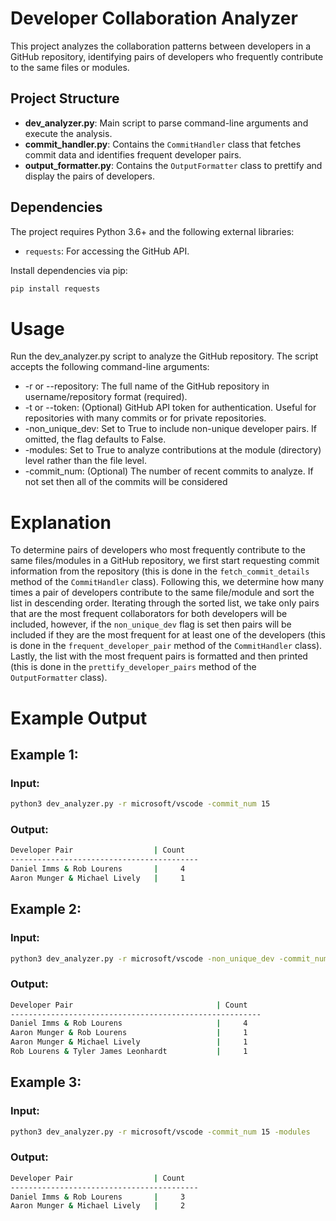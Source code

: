 # Developer Collaboration Analyzer

This project analyzes the collaboration patterns between developers in a GitHub repository, identifying pairs of developers who frequently contribute to the same files or modules.

## Project Structure

- **dev_analyzer.py**: Main script to parse command-line arguments and execute the analysis.
- **commit_handler.py**: Contains the `CommitHandler` class that fetches commit data and identifies frequent developer pairs.
- **output_formatter.py**: Contains the `OutputFormatter` class to prettify and display the pairs of developers.


## Dependencies

The project requires Python 3.6+ and the following external libraries:
- `requests`: For accessing the GitHub API.

Install dependencies via pip:
```bash
pip install requests
```

# Usage
Run the dev_analyzer.py script to analyze the GitHub repository. The script accepts the following command-line arguments:

- -r or --repository: The full name of the GitHub repository in username/repository format (required).
- -t or --token: (Optional) GitHub API token for authentication. Useful for repositories with many commits or for private repositories.
- -non_unique_dev: Set to True to include non-unique developer pairs. If omitted, the flag defaults to False.
- -modules: Set to True to analyze contributions at the module (directory) level rather than the file level.
- -commit_num: (Optional) The number of recent commits to analyze. If not set then all of the commits will be considered

# Explanation
To determine pairs of developers who most frequently contribute to the same files/modules in a GitHub repository, we first start requesting commit information from the repository (this is done in the `fetch_commit_details` method of the `CommitHandler` class). Following this, we determine how many times a pair of developers contribute to the same file/module and sort the list in descending order. Iterating through the sorted list, we take only pairs that are the most frequent collaborators for both developers will be included, however, if the `non_unique_dev` flag is set then pairs will be included if they are the most frequent for at least one of the developers (this is done in the `frequent_developer_pair` method of the `CommitHandler` class). Lastly, the list with the most frequent pairs is formatted and then printed (this is done in the `prettify_developer_pairs` method of the `OutputFormatter` class).


# Example Output
## Example 1:
### Input:
```bash
python3 dev_analyzer.py -r microsoft/vscode -commit_num 15
```
### Output:
```bash
Developer Pair                  | Count
------------------------------------------
Daniel Imms & Rob Lourens       |     4
Aaron Munger & Michael Lively   |     1
```
## Example 2:
### Input:
```bash
python3 dev_analyzer.py -r microsoft/vscode -non_unique_dev -commit_num 15
```
### Output:
```bash
Developer Pair                                | Count
--------------------------------------------------------
Daniel Imms & Rob Lourens                     |     4
Aaron Munger & Rob Lourens                    |     1
Aaron Munger & Michael Lively                 |     1
Rob Lourens & Tyler James Leonhardt           |     1
```
## Example 3:
### Input:
```bash
python3 dev_analyzer.py -r microsoft/vscode -commit_num 15 -modules
```
### Output:
```bash
Developer Pair                  | Count
------------------------------------------
Daniel Imms & Rob Lourens       |     3
Aaron Munger & Michael Lively   |     2
```

